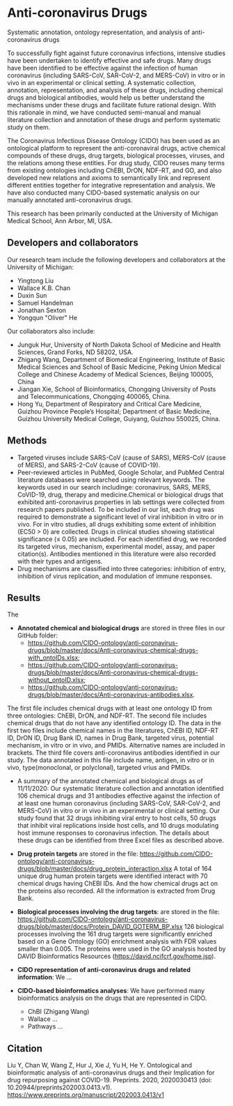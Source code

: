# Anti-coronavirus Drugs
Systematic annotation, ontology representation, and analysis of anti-coronavirus drugs

To successfully fight against future coronavirus infections, intensive studies have been undertaken to identify effective and safe drugs. Many drugs have been identified to be effective against the infection of human coronavirus (including SARS-CoV, SAR-CoV-2, and MERS-CoV) in vitro or in vivo in an experimental or clinical setting. A systematic collection, annotation, representation, and analysis of these drugs, including chemical drugs and biological antibodies, would help us better understand the mechanisms under these drugs and facilitate future rational design. With this rationale in mind, we have conducted semi-manual and manual literature collection and annotation of these drugs and perform systematic study on them.  

The Coronavirus Infectious Disease Ontology (CIDO) has been used as an ontological platform to represent the anti-coronaviral drugs, active chemical compounds of these drugs, drug targets, biological processes, viruses, and the relations among these entities. For drug study, CIDO reuses many terms from existing ontologies including ChEBI, DrON, NDF-RT, and GO, and also developed new relations and axioms to semantically link and represent different entities together for integrative representation and analysis. We have also conducted many CIDO-based systematic analysis on our manually annotated anti-coronavirus drugs. 

This research has been primarily conducted at the University of Michigan Medical School, Ann Arbor, MI, USA.

## Developers and collaborators 

Our research team include the following developers and collaborators at the University of Michigan:  
- Yingtong Liu
- Wallace K.B. Chan
- Duxin Sun
- Samuel Handelman 
- Jonathan Sexton
- Yongqun "Oliver" He 

Our collaborators also include: 
- Junguk Hur, University of North Dakota School of Medicine and Health Sciences, Grand Forks, ND 58202, USA. 
- Zhigang Wang, Department of Biomedical Engineering, Institute of Basic Medical Sciences and School of Basic Medicine, Peking Union Medical College and Chinese Academy of Medical Sciences, Beijing 100005, China 
- Jiangan Xie, School of Bioinformatics, Chongqing University of Posts and Telecommunications, Chongqing 400065, China.
- Hong Yu, Department of Respiratory and Critical Care Medicine, Guizhou Province People’s Hospital; Department of Basic Medicine, Guizhou University Medical College, Guiyang, Guizhou 550025, China. 

## Methods    
- Targeted viruses include SARS-CoV (cause of SARS), MERS-CoV (cause of MERS), and SARS-2-CoV (cause of COVID-19). 
- Peer-reviewed articles in PubMed, Google Scholar, and PubMed Central literature databases were searched using relevant keywords. The keywords used in our search includinge: coronavirus, SARS, MERS, CoVID-19, drug, therapy and medicine.Chemical or biological drugs that exhibited anti-coronavirus properties in lab settings were collected from research papers published. To be included in our list, each drug was required to demonstrate a significant level of viral inhibition in vitro or in vivo. For in vitro studies, all drugs exhibiting some extent of inhibition (EC50 > 0) are collected. Drugs in clinical studies showing statistical significance (≤ 0.05) are included. For each identified drug, we recorded its targeted virus, mechanism, experimental model, assay, and paper citation(s). Antibodies mentioned in this literature were also recorded with their types and antigens.
- Drug mechanisms are classified into three categories: inhibition of entry, inhibition of virus replication, and modulation of immune responses. 

## Results

The 
- **Annotated chemical and biological drugs** are stored in three files in our GitHub folder: 
  - https://github.com/CIDO-ontology/anti-coronavirus-drugs/blob/master/docs/Anti-coronavirus-chemical-drugs-with_ontoIDs.xlsx; 
  - https://github.com/CIDO-ontology/anti-coronavirus-drugs/blob/master/docs/Anti-coronavirus-chemical-drugs-without_ontoID.xlsx; 
  - https://github.com/CIDO-ontology/anti-coronavirus-drugs/blob/master/docs/Anti-coronavirus-antibodies.xlsx. 

The first file includes chemical drugs with at least one ontology ID from three ontologies: ChEBI, DrON, and NDF-RT. The second file includes chemical drugs that do not have any identified ontology ID. The data in the first two files include chemical names in the literatures, ChEBI ID, NDF-RT ID, DrON ID, Drug Bank ID, names in Drug Bank, targeted virus, potential mechanism, in vitro or in vivo, and PMIDs. Alternative names are included in brackets. The third file covers anti-coronavirus antibodies identified in our study. The data annotated in this file include name, antigen, in vitro or in vivo, type(monoclonal, or polyclonal), targeted vrius and PMIDs.  

- A summary of the annotated chemical and biological drugs as of 11/11/2020: Our systematic literature collection and annotation identified 106 chemical drugs and 31 antibodies effective against the infection of at least one human coronavirus (including SARS-CoV, SAR-CoV-2, and MERS-CoV) in vitro or in vivo in an experimental or clinical setting. Our study found that 32 drugs inhibiting viral entry to host cells, 50 drugs that inhibit viral replications inside host cells, and 10 drugs modulating host immune responses to coronavirus infection. The details about these drugs can be identified from three Excel files as described above.     

- **Drug protein targets** are stored in the file: https://github.com/CIDO-ontology/anti-coronavirus-drugs/blob/master/docs/drug_protein_interaction.xlsx
A total of 164 unique drug human protein targets were identified interact with 70 chemical drugs having ChEBI IDs. And the how chemical drugs act on the proteins also recorded. All the information is extracted from Drug Bank. 

- **Biological processes involving the drug targets**: are stored in the file: https://github.com/CIDO-ontology/anti-coronavirus-drugs/blob/master/docs/Protein_DAVID_GOTERM_BP.xlsx
126 biological processes involving the 161 drug targets were significantly enriched based on a Gene Ontology (GO) enrichment analysis with FDR values smaller than 0.005. The proteins were used in the GO analysis hosted by DAVID Bioinformatics Resources (https://david.ncifcrf.gov/home.jsp). 

- **CIDO representation of anti-coronavirus drugs and related information**: We ...  

- **CIDO-based bioinformatics analyses**: We have performed many bioinformatics analysis on the drugs that are represented in CIDO. 
  - ChBI  (Zhigang Wang)
  - Wallace ... 
  - Pathways ... 

## Citation
Liu Y, Chan W, Wang Z, Hur J, Xie J, Yu H, He Y. Ontological and bioinformatic analysis of anti-coronavirus drugs and their Implication for drug repurposing against COVID-19. Preprints. 2020, 2020030413 (doi: 10.20944/preprints202003.0413.v1). 
https://www.preprints.org/manuscript/202003.0413/v1

